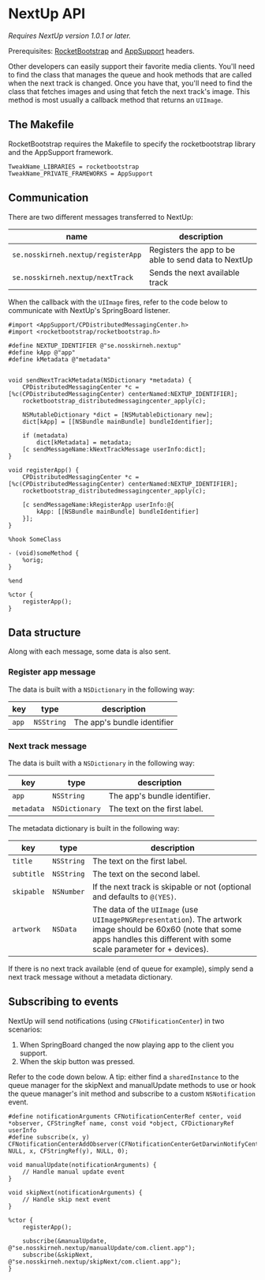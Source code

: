 # NextUp API
*Requires NextUp version 1.0.1 or later.*

Prerequisites: [RocketBootstrap](https://github.com/rpetrich/RocketBootstrap/tree/master) and [AppSupport](http://developer.limneos.net/?ios=11.0&framework=AppSupport.framework&header=CPDistributedMessagingCenter.h) headers.

Other developers can easily support their favorite media clients. You'll need to find the class that manages the queue and hook methods that are called when the next track is changed. Once you have that, you'll need to find the class that fetches images and using that fetch the next track's image. This method is most usually a callback method that returns an `UIImage`.

## The Makefile
RocketBootstrap requires the Makefile to specify the rocketbootstrap library and the AppSupport framework.
```
TweakName_LIBRARIES = rocketbootstrap
TweakName_PRIVATE_FRAMEWORKS = AppSupport
```

## Communication
There are two different messages transferred to NextUp:

|               name               |        description        |
|----------------------------------|---------------------------|
`se.nosskirneh.nextup/registerApp` | Registers the app to be able to send data to NextUp |
`se.nosskirneh.nextup/nextTrack`   | Sends the next available track                      |


When the callback with the `UIImage` fires, refer to the code below to communicate with NextUp's SpringBoard listener.

```
#import <AppSupport/CPDistributedMessagingCenter.h>
#import <rocketbootstrap/rocketbootstrap.h>

#define NEXTUP_IDENTIFIER @"se.nosskirneh.nextup"
#define kApp @"app"
#define kMetadata @"metadata"


void sendNextTrackMetadata(NSDictionary *metadata) {
    CPDistributedMessagingCenter *c = [%c(CPDistributedMessagingCenter) centerNamed:NEXTUP_IDENTIFIER];
    rocketbootstrap_distributedmessagingcenter_apply(c);

    NSMutableDictionary *dict = [NSMutableDictionary new];
    dict[kApp] = [[NSBundle mainBundle] bundleIdentifier];

    if (metadata)
        dict[kMetadata] = metadata;
    [c sendMessageName:kNextTrackMessage userInfo:dict];
}

void registerApp() {
    CPDistributedMessagingCenter *c = [%c(CPDistributedMessagingCenter) centerNamed:NEXTUP_IDENTIFIER];
    rocketbootstrap_distributedmessagingcenter_apply(c);

    [c sendMessageName:kRegisterApp userInfo:@{
        kApp: [[NSBundle mainBundle] bundleIdentifier]
    }];
}

%hook SomeClass

- (void)someMethod {
    %orig;
}

%end

%ctor {
    registerApp();
}
```

## Data structure
Along with each message, some data is also sent.

### Register app message
The data is built with a `NSDictionary` in the following way:

|   key    |    type    |         description         |
|----------|------------|-----------------------------|
| `app`    | `NSString` | The app's bundle identifier |

### Next track message
The data is built with a `NSDictionary` in the following way:

|    key     |   type         |          description         |
|------------|----------------|------------------------------|
| `app`      | `NSString`     | The app's bundle identifier. |
| `metadata` | `NSDictionary` | The text on the first label. |


The metadata dictionary is built in the following way:

|    key     |   type     |          description          |
|------------|------------|-------------------------------|
| `title`    | `NSString` | The text on the first label.  |
| `subtitle` | `NSString` | The text on the second label. |
| `skipable` | `NSNumber` | If the next track is skipable or not (optional and defaults to `@(YES)`. |
| `artwork`  | `NSData`   | The data of the `UIImage` (use `UIImagePNGRepresentation`). The artwork image should be 60x60 (note that some apps handles this different with some scale parameter for + devices). |

If there is no next track available (end of queue for example), simply send a next track message without a metadata dictionary.

## Subscribing to events
NextUp will send notifications (using `CFNotificationCenter`) in two scenarios:
1. When SpringBoard changed the now playing app to the client you support.
2. When the skip button was pressed.

Refer to the code down below. A tip: either find a `sharedInstance` to the queue manager for the skipNext and manualUpdate methods to use or hook the queue manager's init method and subscribe to a custom `NSNotification` event.

```
#define notificationArguments CFNotificationCenterRef center, void *observer, CFStringRef name, const void *object, CFDictionaryRef userInfo
#define subscribe(x, y) CFNotificationCenterAddObserver(CFNotificationCenterGetDarwinNotifyCenter(), NULL, x, CFStringRef(y), NULL, 0);

void manualUpdate(notificationArguments) {
    // Handle manual update event
}

void skipNext(notificationArguments) {
    // Handle skip next event
}

%ctor {
    registerApp();

    subscribe(&manualUpdate, @"se.nosskirneh.nextup/manualUpdate/com.client.app");
    subscribe(&skipNext, @"se.nosskirneh.nextup/skipNext/com.client.app");
}
```
